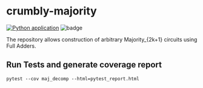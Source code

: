 # crumbly-majority

[![Python application](https://github.com/debjyoti0891/crumbly-majority/actions/workflows/python-app.yml/badge.svg?branch=master)](https://github.com/debjyoti0891/crumbly-majority/actions/workflows/python-app.yml) ![badge](https://img.shields.io/endpoint?url=https://gist.githubusercontent.com/debjyoti0891/9a1ad1634bdd899b73fd5c9463d428ca/raw/md_coverage.json)

The repository allows construction of arbitrary Majority_{2k+1} circuits using Full Adders. 

## Run Tests and generate coverage report
```
pytest --cov maj_decomp --html=pytest_report.html
```
